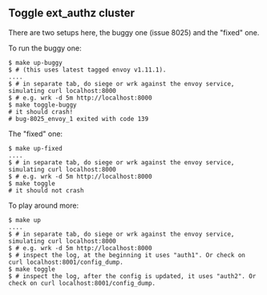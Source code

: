 ## Toggle ext_authz cluster

There are two setups here, the buggy one (issue 8025) and the "fixed" one.

To run the buggy one:

```
$ make up-buggy
$ # (this uses latest tagged envoy v1.11.1).
....
$ # in separate tab, do siege or wrk against the envoy service, simulating curl localhost:8000
$ # e.g. wrk -d 5m http://localhost:8000
$ make toggle-buggy
# it should crash!
# bug-8025_envoy_1 exited with code 139
```

The "fixed" one:

```
$ make up-fixed
....
$ # in separate tab, do siege or wrk against the envoy service, simulating curl localhost:8000
$ # e.g. wrk -d 5m http://localhost:8000
$ make toggle
# it should not crash
```

To play around more:

```
$ make up
....
$ # in separate tab, do siege or wrk against the envoy service, simulating curl localhost:8000
$ # e.g. wrk -d 5m http://localhost:8000
$ # inspect the log, at the beginning it uses "auth1". Or check on curl localhost:8001/config_dump.
$ make toggle
$ # inspect the log, after the config is updated, it uses "auth2". Or check on curl localhost:8001/config_dump.
```

